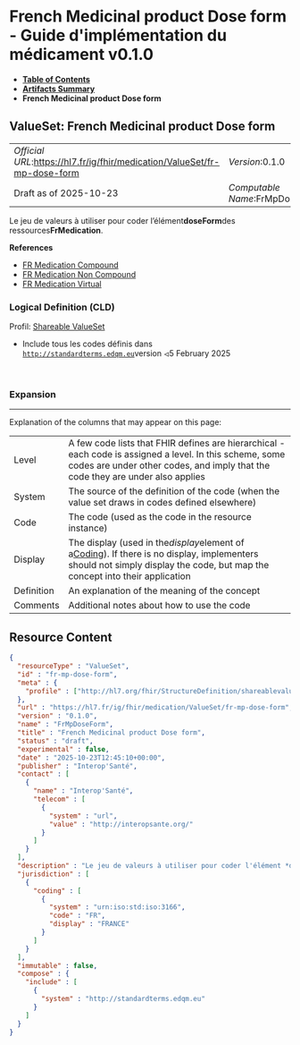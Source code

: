 # French Medicinal product Dose form - Guide d'implémentation du médicament v0.1.0

* [**Table of Contents**](toc.md)
* [**Artifacts Summary**](artifacts.md)
* **French Medicinal product Dose form**

## ValueSet: French Medicinal product Dose form 

| | |
| :--- | :--- |
| *Official URL*:https://hl7.fr/ig/fhir/medication/ValueSet/fr-mp-dose-form | *Version*:0.1.0 |
| Draft as of 2025-10-23 | *Computable Name*:FrMpDoseForm |

 
Le jeu de valeurs à utiliser pour coder l’élément**doseForm**des ressources**FrMedication**. 

 **References** 

* [FR Medication Compound](StructureDefinition-fr-medication-compound.md)
* [FR Medication Non Compound](StructureDefinition-fr-medication-noncompound.md)
* [FR Medication Virtual](StructureDefinition-fr-medication-virtual.md)

### Logical Definition (CLD)

Profil: [Shareable ValueSet](http://hl7.org/fhir/R4/shareablevalueset.html)

* Include tous les codes définis dans [`http://standardterms.edqm.eu`](http://tx.fhir.org/r4)version ⏿5 February 2025

 

### Expansion

-------

 Explanation of the columns that may appear on this page: 

| | |
| :--- | :--- |
| Level | A few code lists that FHIR defines are hierarchical - each code is assigned a level. In this scheme, some codes are under other codes, and imply that the code they are under also applies |
| System | The source of the definition of the code (when the value set draws in codes defined elsewhere) |
| Code | The code (used as the code in the resource instance) |
| Display | The display (used in the*display*element of a[Coding](http://hl7.org/fhir/R4/datatypes.html#Coding)). If there is no display, implementers should not simply display the code, but map the concept into their application |
| Definition | An explanation of the meaning of the concept |
| Comments | Additional notes about how to use the code |



## Resource Content

```json
{
  "resourceType" : "ValueSet",
  "id" : "fr-mp-dose-form",
  "meta" : {
    "profile" : ["http://hl7.org/fhir/StructureDefinition/shareablevalueset"]
  },
  "url" : "https://hl7.fr/ig/fhir/medication/ValueSet/fr-mp-dose-form",
  "version" : "0.1.0",
  "name" : "FrMpDoseForm",
  "title" : "French Medicinal product Dose form",
  "status" : "draft",
  "experimental" : false,
  "date" : "2025-10-23T12:45:10+00:00",
  "publisher" : "Interop'Santé",
  "contact" : [
    {
      "name" : "Interop'Santé",
      "telecom" : [
        {
          "system" : "url",
          "value" : "http://interopsante.org/"
        }
      ]
    }
  ],
  "description" : "Le jeu de valeurs à utiliser pour coder l'élément *doseForm* des ressources *FrMedication*.",
  "jurisdiction" : [
    {
      "coding" : [
        {
          "system" : "urn:iso:std:iso:3166",
          "code" : "FR",
          "display" : "FRANCE"
        }
      ]
    }
  ],
  "immutable" : false,
  "compose" : {
    "include" : [
      {
        "system" : "http://standardterms.edqm.eu"
      }
    ]
  }
}

```
